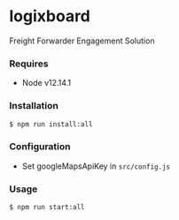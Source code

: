 # logixboard
Freight Forwarder Engagement Solution

### Requires
- Node v12.14.1

### Installation
```sh
$ npm run install:all
```

### Configuration
- Set googleMapsApiKey in `src/config.js`

### Usage
```sh
$ npm run start:all
```
